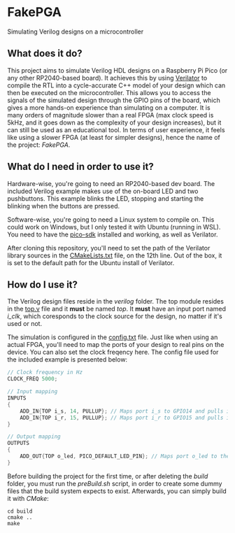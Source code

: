 # FakePGA
Simulating Verilog designs on a microcontroller

## What does it do?
This project aims to simulate Verilog HDL designs on a Raspberry Pi Pico (or any other RP2040-based board). It achieves this by using [Verilator](https://www.veripool.org/verilator/) to compile the RTL into a cycle-accurate C++ model of your design which can then be executed on the microcontroller. This allows you to access the signals of the simulated design through the GPIO pins of the board, which gives a more hands-on experience than simulating on a computer. It is many orders of magnitude slower than a real FPGA (max clock speed is 5kHz, and it goes down as the complexity of your design increases), but it can still be used as an educational tool. In terms of user experience, it feels like using a slower FPGA (at least for simpler designs), hence the name of the project: _FakePGA_.

## What do I need in order to use it?
Hardware-wise, you're going to need an RP2040-based dev board. The included Verilog example makes use of the on-board LED and two pushbuttons. This example blinks the LED, stopping and starting the blinking when the buttons are pressed.

Software-wise, you're going to need a Linux system to compile on. This could work on Windows, but I only tested it with Ubuntu (running in WSL). You need to have the [pico-sdk](https://github.com/raspberrypi/pico-sdk) installed and working, as well as Verilator.

After cloning this repository, you'll need to set the path of the Verilator library sources in the [CMakeLists.txt](CMakeLists.txt) file, on the 12th line. Out of the box, it is set to the default path for the Ubuntu install of Verilator. 

## How do I use it?
The Verilog design files reside in the _verilog_ folder. The top module resides in the [top.v](verilog/top.v) file and it **must** be named _top_. It **must** have an input port named *i_clk*, which coresponds to the clock source for the design, no matter if it's used or not.

The simulation is configured in the [config.txt](config.txt) file. Just like when using an actual FPGA, you'll need to map the ports of your design to real pins on the device. You can also set the clock freqency here. The config file used for the included example is presented below:

```cpp
// Clock frequency in Hz
CLOCK_FREQ 5000;

// Input mapping
INPUTS
{
    ADD_IN{TOP i_s, 14, PULLUP}; // Maps port i_s to GPIO14 and pulls it up
    ADD_IN{TOP i_r, 15, PULLUP}; // Maps port i_r to GPIO15 and pulls it up
}

// Output mapping
OUTPUTS
{
    ADD_OUT{TOP o_led, PICO_DEFAULT_LED_PIN}; // Maps port o_led to the default LED pin
}
```

Before building the project for the first time, or after deleting the _build_ folder, you must run the _preBuild.sh_ script, in order to create some dummy files that the build system expects to exist. Afterwards, you can simply build it with _CMake_:

```
cd build
cmake ..
make
```


